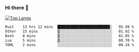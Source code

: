 ### Hi there 👋

<!--
**3Xpl0it3r/3Xpl0it3r** is a ✨ _special_ ✨ repository because its `README.md` (this file) appears on your GitHub profile.

Here are some ideas to get you started:

- 🔭 I’m currently working on ...
- 🌱 I’m currently learning ...
- 👯 I’m looking to collaborate on ...
- 🤔 I’m looking for help with ...
- 💬 Ask me about ...
- 📫 How to reach me: ...
- 😄 Pronouns: ...
- ⚡ Fun fact: ...
-->


[![Top Langs](https://github-readme-stats.vercel.app/api/top-langs/?username=3Xpl0it3r&layout=compact)](https://github.com/3Xpl0it3r/3Xpl0it3r)

<!--START_SECTION:waka-->

```txt
Rust    13 hrs 12 mins  ████████████████████████░   95.99 %
Other   15 mins         ▒░░░░░░░░░░░░░░░░░░░░░░░░   01.92 %
Bash    8 mins          ▒░░░░░░░░░░░░░░░░░░░░░░░░   01.05 %
Lua     5 mins          ▒░░░░░░░░░░░░░░░░░░░░░░░░   00.70 %
TOML    2 mins          ░░░░░░░░░░░░░░░░░░░░░░░░░   00.34 %
```

<!--END_SECTION:waka-->
